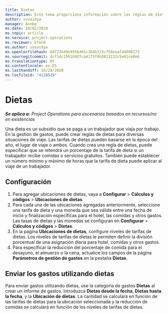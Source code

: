 ```yaml
---
title: Dietas
description: Este tema proporciona información sobre las reglas de dietas que se utilizan en la gestión de gastos.
author: suvaidya
manager: Annbe
ms.date: 10/01/2020
ms.topic: article
ms.service: project-operations
ms.reviewer: kfend
ms.author: suvaidya
ms.openlocfilehash: 8d723b49e9556401c364b323cf58eaaf44906275
ms.sourcegitcommit: 4cf1dc1561b92fca4175f0b3813133c5e63ce8e6
ms.translationtype: HT
ms.contentlocale: es-ES
ms.lasthandoff: 10/28/2020
ms.locfileid: "4128529"
---
```

# <a name="per-diems"></a>Dietas

_**Se aplica a:** Project Operations para escenarios basados en recursos/no en existencias_


Una dieta es un subsidio que se paga a un trabajador que viaja por trabajo. En la gestión de gastos, puede crear reglas de dietas para diversas situaciones de viaje. Las tarifas de dietas pueden basarse en la época del año, el lugar de viaje o ambos. Cuando crea una regla de dietas, puede especificar que se retendrá un porcentaje de la tarifa de dieta si un trabajador recibe comidas o servicios gratuitos. También puede establecer un número mínimo y máximo de horas que la tarifa de dieta puede aplicar al viaje de un trabajador.

## <a name="configuration"></a>Configuración 

1. Para agregar ubicaciones de dietas, vaya a **Configurar** > **Cálculos y códigos** > **Ubicaciones de dietas**.
2. Para cada una de las ubicaciones agregadas anteriormente, seleccione una tarifa de dieta y una moneda que sea válida entre una fecha de inicio y finalización específicas para el hotel, las comidas y otros gastos. Las tasas de dietas y las monedas se configuran en **Configurar** > **Cálculos y códigos** > **Dietas**.
3. En la página **Ubicaciones de dietas**, configure niveles de tarifas de dietas. Los niveles de tarifas de dietas le permiten definir la división porcentual de una asignación diaria para hotel, comidas y otros gastos. 
4. Para especificar la reducción del porcentaje de comida para el desayuno, el almuerzo o la cena, actualice los campos de la página **Parámetros de gestión de gastos** en la pestaña **Dietas**. 
    
## <a name="submit-expenses-using-per-diem"></a>Enviar los gastos utilizando dietas
Para enviar gastos utilizando dietas, use la categoría de gastos **Dietas** al crear un informe de gastos. Introduzca **Dietas desde la fecha**, **Dietas hasta la fecha**, y la **Ubicación de dietas**. La cantidad se calculará en función de las tarifas de dietas para la ubicación seleccionada y la reducción de comidas se calculará en función de los niveles de tarifas de dietas.
